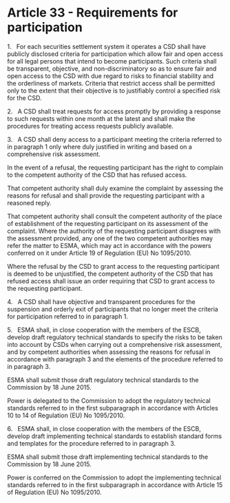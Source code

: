 # Article 33 - Requirements for participation


1.   For each securities settlement system it operates a CSD shall have publicly disclosed criteria for participation which allow fair and open access for all legal persons that intend to become participants. Such criteria shall be transparent, objective, and non-discriminatory so as to ensure fair and open access to the CSD with due regard to risks to financial stability and the orderliness of markets. Criteria that restrict access shall be permitted only to the extent that their objective is to justifiably control a specified risk for the CSD.

2.   A CSD shall treat requests for access promptly by providing a response to such requests within one month at the latest and shall make the procedures for treating access requests publicly available.

3.   A CSD shall deny access to a participant meeting the criteria referred to in paragraph 1 only where duly justified in writing and based on a comprehensive risk assessment.

In the event of a refusal, the requesting participant has the right to complain to the competent authority of the CSD that has refused access.

That competent authority shall duly examine the complaint by assessing the reasons for refusal and shall provide the requesting participant with a reasoned reply.

That competent authority shall consult the competent authority of the place of establishment of the requesting participant on its assessment of the complaint. Where the authority of the requesting participant disagrees with the assessment provided, any one of the two competent authorities may refer the matter to ESMA, which may act in accordance with the powers conferred on it under Article 19 of Regulation (EU) No 1095/2010.

Where the refusal by the CSD to grant access to the requesting participant is deemed to be unjustified, the competent authority of the CSD that has refused access shall issue an order requiring that CSD to grant access to the requesting participant.

4.   A CSD shall have objective and transparent procedures for the suspension and orderly exit of participants that no longer meet the criteria for participation referred to in paragraph 1.

5.   ESMA shall, in close cooperation with the members of the ESCB, develop draft regulatory technical standards to specify the risks to be taken into account by CSDs when carrying out a comprehensive risk assessment, and by competent authorities when assessing the reasons for refusal in accordance with paragraph 3 and the elements of the procedure referred to in paragraph 3.

ESMA shall submit those draft regulatory technical standards to the Commission by 18 June 2015.

Power is delegated to the Commission to adopt the regulatory technical standards referred to in the first subparagraph in accordance with Articles 10 to 14 of Regulation (EU) No 1095/2010.

6.   ESMA shall, in close cooperation with the members of the ESCB, develop draft implementing technical standards to establish standard forms and templates for the procedure referred to in paragraph 3.

ESMA shall submit those draft implementing technical standards to the Commission by 18 June 2015.

Power is conferred on the Commission to adopt the implementing technical standards referred to in the first subparagraph in accordance with Article 15 of Regulation (EU) No 1095/2010.
